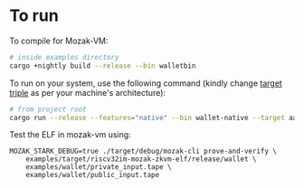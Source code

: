 # To run

To compile for Mozak-VM:

```sh
# inside examples directory
cargo +nightly build --release --bin walletbin
```

To run on your system, use the following command (kindly change [target triple](https://doc.rust-lang.org/cargo/appendix/glossary.html#target) as per your machine's architecture):

```sh
# from project root
cargo run --release --features="native" --bin wallet-native --target aarch64-apple-darwin
```

Test the ELF in mozak-vm using:
```
MOZAK_STARK_DEBUG=true ./target/debug/mozak-cli prove-and-verify \
    examples/target/riscv32im-mozak-zkvm-elf/release/wallet \
    examples/wallet/private_input.tape \
    examples/wallet/public_input.tape
```
